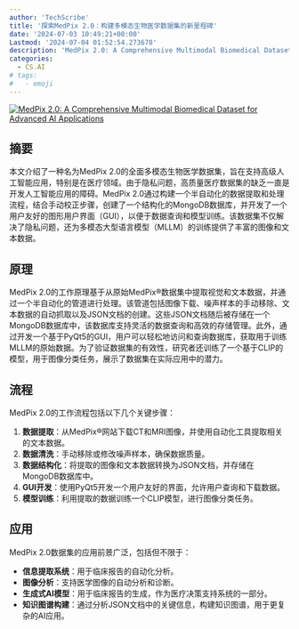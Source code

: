 ```yaml
---
author: 'TechScribe'
title: '探索MedPix 2.0：构建多模态生物医学数据集的新里程碑'
date: '2024-07-03 10:49:21+00:00'
Lastmod: '2024-07-04 01:52:54.273678'
description: 'MedPix 2.0: A Comprehensive Multimodal Biomedical Dataset for Advanced AI Applications'
categories:
  - CS.AI
# tags:
#   - emoji
---
```


[![MedPix 2.0: A Comprehensive Multimodal Biomedical Dataset for Advanced AI Applications](https://arxiv-research-1301205113.cos.ap-guangzhou.myqcloud.com/images/2407.02994v1.pdf_0.jpg)](https://arxiv.org/abs/2407.02994v1)

## 摘要

本文介绍了一种名为MedPix 2.0的全面多模态生物医学数据集，旨在支持高级人工智能应用，特别是在医疗领域。由于隐私问题，高质量医疗数据集的缺乏一直是开发人工智能应用的障碍。MedPix 2.0通过构建一个半自动化的数据提取和处理流程，结合手动校正步骤，创建了一个结构化的MongoDB数据库，并开发了一个用户友好的图形用户界面（GUI），以便于数据查询和模型训练。该数据集不仅解决了隐私问题，还为多模态大型语言模型（MLLM）的训练提供了丰富的图像和文本数据。<!--more-->

## 原理

MedPix 2.0的工作原理基于从原始MedPix®数据集中提取视觉和文本数据，并通过一个半自动化的管道进行处理。该管道包括图像下载、噪声样本的手动移除、文本数据的自动抓取以及JSON文档的创建。这些JSON文档随后被存储在一个MongoDB数据库中，该数据库支持灵活的数据查询和高效的存储管理。此外，通过开发一个基于PyQt5的GUI，用户可以轻松地访问和查询数据库，获取用于训练MLLM的原始数据。为了验证数据集的有效性，研究者还训练了一个基于CLIP的模型，用于图像分类任务，展示了数据集在实际应用中的潜力。

## 流程

MedPix 2.0的工作流程包括以下几个关键步骤：
1. **数据提取**：从MedPix®网站下载CT和MRI图像，并使用自动化工具提取相关的文本数据。
2. **数据清洗**：手动移除或修改噪声样本，确保数据质量。
3. **数据结构化**：将提取的图像和文本数据转换为JSON文档，并存储在MongoDB数据库中。
4. **GUI开发**：使用PyQt5开发一个用户友好的界面，允许用户查询和下载数据。
5. **模型训练**：利用提取的数据训练一个CLIP模型，进行图像分类任务。

## 应用

MedPix 2.0数据集的应用前景广泛，包括但不限于：
- **信息提取系统**：用于临床报告的自动化分析。
- **图像分析**：支持医学图像的自动分析和诊断。
- **生成式AI模型**：用于临床报告的生成，作为医疗决策支持系统的一部分。
- **知识图谱构建**：通过分析JSON文档中的关键信息，构建知识图谱，用于更复杂的AI应用。